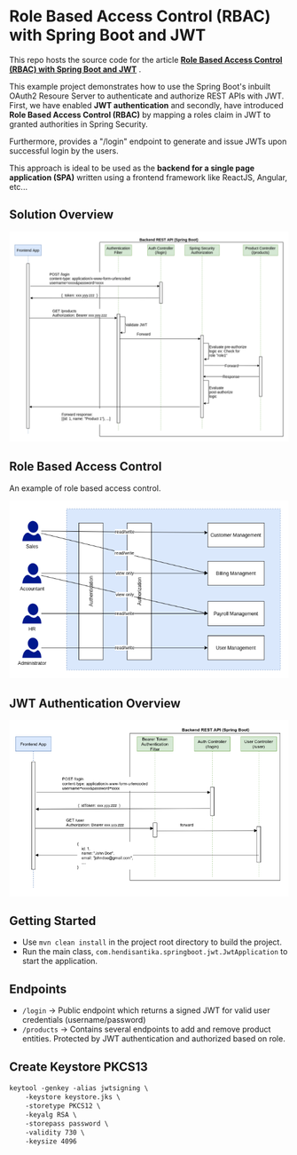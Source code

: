 # Role Based Access Control (RBAC) with Spring Boot and JWT

This repo hosts the source code for the article [**Role Based Access Control (RBAC) with Spring Boot and
JWT**](https://medium.com/geekculture/role-based-access-control-rbac-with-spring-boot-and-jwt-bc20a8c51c15?source=github_source)
.

This example project demonstrates how to use the Spring Boot's inbuilt OAuth2 Resoure Server to authenticate and
authorize REST APIs with JWT. First, we have enabled **JWT authentication** and secondly, have introduced
**Role Based Access Control (RBAC)** by mapping a roles claim in JWT to granted authorities in Spring Security.

Furthermore, provides a "/login" endpoint to generate and issue JWTs upon successful login by the users.

This approach is ideal to be used as the
**backend for a single page application (SPA)** written using a frontend framework like ReactJS, Angular, etc...

## Solution Overview

![Solution Overview](img/authorization_process.png "Solution Overview")

## Role Based Access Control

An example of role based access control.

![RBAC Example](img/rbac_sample.png "Solution Overview")

## JWT Authentication Overview

![Solution Overview](img/solution_overview.png "Solution Overview")

## Getting Started

- Use `mvn clean install` in the project root directory to build the project.
- Run the main class, `com.hendisantika.springboot.jwt.JwtApplication` to start the application.

## Endpoints

- `/login` -> Public endpoint which returns a signed JWT for valid user credentials (username/password)
- `/products` -> Contains several endpoints to add and remove product entities. Protected by JWT authentication and
  authorized based on role.

## Create Keystore PKCS13

```shell
keytool -genkey -alias jwtsigning \
    -keystore keystore.jks \
    -storetype PKCS12 \
    -keyalg RSA \
    -storepass password \
    -validity 730 \
    -keysize 4096 
```
